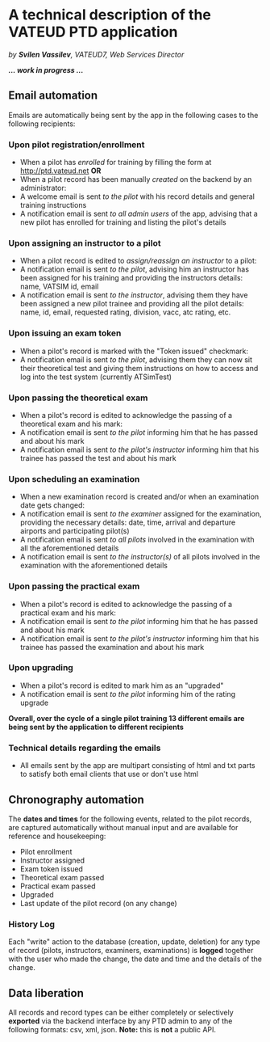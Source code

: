 # A technical description of the VATEUD PTD application

*by __Svilen Vassilev__, VATEUD7, Web Services Director*

***... work in progress ...***

## Email automation

Emails are automatically being sent by the app in the following cases to the following recipients:

### Upon pilot registration/enrollment

* When a pilot has *enrolled* for training by filling the form at http://ptd.vateud.net __OR__
* When a pilot record has been manually *created* on the backend by an administrator:
* A welcome email is sent *to the pilot* with his record details and general training instructions
* A notification email is sent *to all admin users* of the app, advising that a new pilot
  has enrolled for training and listing the pilot's details

### Upon assigning an instructor to a pilot
* When a pilot record is edited to *assign/reassign an instructor* to a pilot:
* A notification email is sent *to the pilot*, advising him an instructor has been assigned for
  his training and providing the instructors details: name, VATSIM id, email
* A notification email is sent *to the instructor*, advising them they have been assigned
  a new pilot trainee and providing all the pilot details: name, id, email, requested rating,
  division, vacc, atc rating, etc.

### Upon issuing an exam token
* When a pilot's record is marked with the "Token issued" checkmark:
* A notification email is sent *to the pilot*, advising them they can now sit their theoretical
  test and giving them instructions on how to access and log into the test system (currently ATSimTest)

### Upon passing the theoretical exam

* When a pilot's record is edited to acknowledge the passing of a theoretical exam and his mark:
* A notification email is sent *to the pilot* informing him that he has passed and about his mark
* A notification email is sent *to the pilot's instructor* informing him that his trainee
  has passed the test and about his mark

### Upon scheduling an examination
* When a new examination record is created and/or when an examination date gets changed:
* A notification email is sent *to the examiner* assigned for the examination, providing
  the necessary details: date, time, arrival and departure airports and participating pilot(s)
* A notification email is sent *to all pilots* involved in the examination with all the
  aforementioned details
* A notification email is sent *to the instructor(s)* of all pilots involved in the examination
  with the aforementioned details

### Upon passing the practical exam
* When a pilot's record is edited to acknowledge the passing of a practical exam and his mark:
* A notification email is sent *to the pilot* informing him that he has passed and about his mark
* A notification email is sent *to the pilot's instructor* informing him that his trainee
  has passed the examination and about his mark  

### Upon upgrading
* When a pilot's record is edited to mark him as an "upgraded"
* A notification email is sent *to the pilot* informing him of the rating upgrade

__Overall, over the cycle of a single pilot training 13 different emails are being sent by the
application to different recipients__


### Technical details regarding the emails
* All emails sent by the app are multipart consisting of html and txt parts to satisfy both
  email clients that use or don't use html

## Chronography automation  

The __dates and times__ for the following events, related to the pilot records, are captured
automatically without manual input and are available for reference and housekeeping:

* Pilot enrollment
* Instructor assigned
* Exam token issued
* Theoretical exam passed
* Practical exam passed
* Upgraded
* Last update of the pilot record (on any change)

### History Log

Each "write" action to the database (creation, update, deletion) for any type of record (pilots, instructors,
examiners, examinations) is __logged__ together with the user who made the change, the date and time
and the details of the change.

## Data liberation

All records and record types can be either completely or selectively __exported__ via the
backend interface by any PTD admin to any of the following formats: csv, xml, json.
**Note:** this is __not__ a public API.